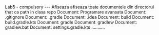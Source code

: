 Lab5 - compulsory --- Afiseaza afiseaza toate documentele din directorul that ca path in clasa repo
Document: Programare avansata
Document: .gitignore
Document: .gradle
Document: .idea
Document: build
Document: build.gradle.kts
Document: gradle
Document: gradlew
Document: gradlew.bat
Document: settings.gradle.kts 
...........

